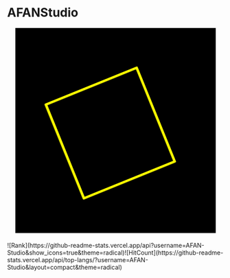 # AFANStudio
<div align=center>
  <img src=https://github.com/AFAN-Studio/AFAN-Studio/blob/main/Logo.GIF />
</div>
<br/>
![Rank](https://github-readme-stats.vercel.app/api?username=AFAN-Studio&show_icons=true&theme=radical)![HitCount](https://github-readme-stats.vercel.app/api/top-langs/?username=AFAN-Studio&layout=compact&theme=radical)


